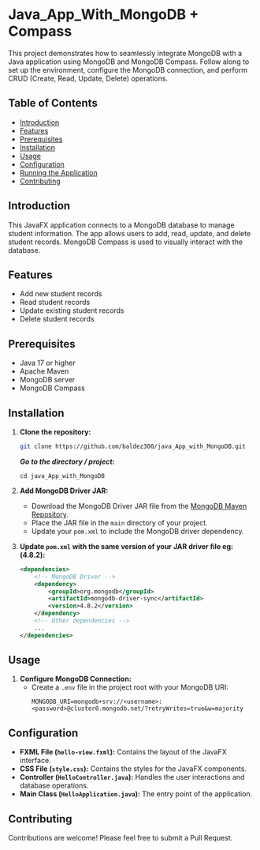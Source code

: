 # Java_App_With_MongoDB + Compass

This project demonstrates how to seamlessly integrate MongoDB with a Java application using MongoDB and MongoDB Compass. Follow along to set up the environment, configure the MongoDB connection, and perform CRUD (Create, Read, Update, Delete) operations.

## Table of Contents
- [Introduction](#introduction)
- [Features](#features)
- [Prerequisites](#prerequisites)
- [Installation](#installation)
- [Usage](#usage)
- [Configuration](#configuration)
- [Running the Application](#running-the-application)
- [Contributing](#contributing)
<!-- - [License](#license) -->


## Introduction
This JavaFX application connects to a MongoDB database to manage student information. The app allows users to add, read, update, and delete student records. MongoDB Compass is used to visually interact with the database.

## Features
- Add new student records
- Read student records
- Update existing student records
- Delete student records

## Prerequisites
- Java 17 or higher
- Apache Maven
- MongoDB server
- MongoDB Compass

## Installation
1. **Clone the repository:**
    ```sh
    git clone https://github.com/baldez300/java_App_with_MongoDB.git
    ```
   ***Go to the directory / project:***
    ```
    cd java_App_with_MongoDB
    ```   

2. **Add MongoDB Driver JAR:**
    - Download the MongoDB Driver JAR file from the [MongoDB Maven Repository](https://mvnrepository.com/artifact/org.mongodb/mongodb-driver-sync).
    - Place the JAR file in the `main` directory of your project.
    - Update your `pom.xml` to include the MongoDB driver dependency.

3. **Update `pom.xml` with the same version of your JAR driver file eg:(<version>4.8.2</version>):**
    ```xml
    <dependencies>
        <!-- MongoDB Driver -->
        <dependency>
            <groupId>org.mongodb</groupId>
            <artifactId>mongodb-driver-sync</artifactId>
            <version>4.8.2</version>
        </dependency>
        <!-- Other dependencies -->
        ...
    </dependencies>
    ```

## Usage
1. **Configure MongoDB Connection:**
    - Create a `.env` file in the project root with your MongoDB URI:
      ```
      MONGODB_URI=mongodb+srv://<username>:<password>@cluster0.mongodb.net/?retryWrites=true&w=majority
      ```

## Configuration
- **FXML File (`hello-view.fxml`):** Contains the layout of the JavaFX interface.
- **CSS File (`style.css`):** Contains the styles for the JavaFX components.
- **Controller (`HelloController.java`):** Handles the user interactions and database operations.
- **Main Class (`HelloApplication.java`):** The entry point of the application.

## Contributing
Contributions are welcome! Please feel free to submit a Pull Request.

